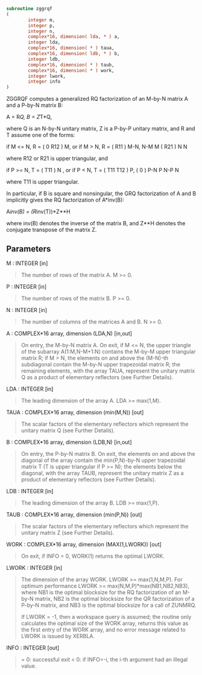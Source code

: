 ```fortran
subroutine zggrqf
(
        integer m,
        integer p,
        integer n,
        complex*16, dimension( lda, * ) a,
        integer lda,
        complex*16, dimension( * ) taua,
        complex*16, dimension( ldb, * ) b,
        integer ldb,
        complex*16, dimension( * ) taub,
        complex*16, dimension( * ) work,
        integer lwork,
        integer info
)
```

ZGGRQF computes a generalized RQ factorization of an M-by-N matrix A
and a P-by-N matrix B:

A = R*Q,        B = Z*T*Q,

where Q is an N-by-N unitary matrix, Z is a P-by-P unitary
matrix, and R and T assume one of the forms:

if M <= N,  R = ( 0  R12 ) M,   or if M > N,  R = ( R11 ) M-N,
N-M  M                           ( R21 ) N
N

where R12 or R21 is upper triangular, and

if P >= N,  T = ( T11 ) N  ,   or if P < N,  T = ( T11  T12 ) P,
(  0  ) P-N                         P   N-P
N

where T11 is upper triangular.

In particular, if B is square and nonsingular, the GRQ factorization
of A and B implicitly gives the RQ factorization of A*inv(B):

A*inv(B) = (R*inv(T))*Z**H

where inv(B) denotes the inverse of the matrix B, and Z**H denotes the
conjugate transpose of the matrix Z.

## Parameters
M : INTEGER [in]
> The number of rows of the matrix A.  M >= 0.

P : INTEGER [in]
> The number of rows of the matrix B.  P >= 0.

N : INTEGER [in]
> The number of columns of the matrices A and B. N >= 0.

A : COMPLEX*16 array, dimension (LDA,N) [in,out]
> On entry, the M-by-N matrix A.
> On exit, if M <= N, the upper triangle of the subarray
> A(1:M,N-M+1:N) contains the M-by-M upper triangular matrix R;
> if M > N, the elements on and above the (M-N)-th subdiagonal
> contain the M-by-N upper trapezoidal matrix R; the remaining
> elements, with the array TAUA, represent the unitary
> matrix Q as a product of elementary reflectors (see Further
> Details).

LDA : INTEGER [in]
> The leading dimension of the array A. LDA >= max(1,M).

TAUA : COMPLEX*16 array, dimension (min(M,N)) [out]
> The scalar factors of the elementary reflectors which
> represent the unitary matrix Q (see Further Details).

B : COMPLEX*16 array, dimension (LDB,N) [in,out]
> On entry, the P-by-N matrix B.
> On exit, the elements on and above the diagonal of the array
> contain the min(P,N)-by-N upper trapezoidal matrix T (T is
> upper triangular if P >= N); the elements below the diagonal,
> with the array TAUB, represent the unitary matrix Z as a
> product of elementary reflectors (see Further Details).

LDB : INTEGER [in]
> The leading dimension of the array B. LDB >= max(1,P).

TAUB : COMPLEX*16 array, dimension (min(P,N)) [out]
> The scalar factors of the elementary reflectors which
> represent the unitary matrix Z (see Further Details).

WORK : COMPLEX*16 array, dimension (MAX(1,LWORK)) [out]
> On exit, if INFO = 0, WORK(1) returns the optimal LWORK.

LWORK : INTEGER [in]
> The dimension of the array WORK. LWORK >= max(1,N,M,P).
> For optimum performance LWORK >= max(N,M,P)*max(NB1,NB2,NB3),
> where NB1 is the optimal blocksize for the RQ factorization
> of an M-by-N matrix, NB2 is the optimal blocksize for the
> QR factorization of a P-by-N matrix, and NB3 is the optimal
> blocksize for a call of ZUNMRQ.
> 
> If LWORK = -1, then a workspace query is assumed; the routine
> only calculates the optimal size of the WORK array, returns
> this value as the first entry of the WORK array, and no error
> message related to LWORK is issued by XERBLA.

INFO : INTEGER [out]
> = 0:  successful exit
> < 0:  if INFO=-i, the i-th argument had an illegal value.
